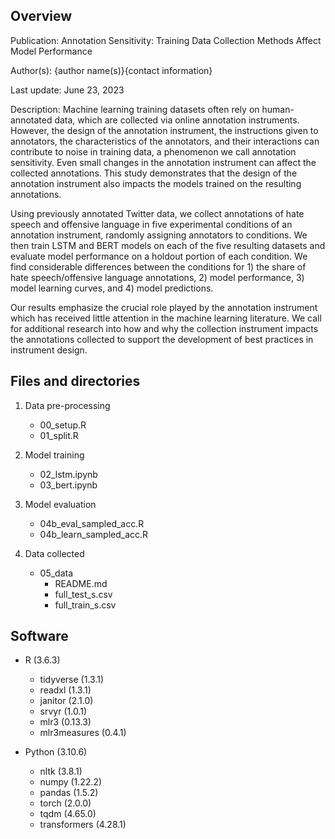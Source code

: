 ## Overview

Publication: Annotation Sensitivity: Training Data Collection Methods Affect Model Performance

Author(s): {author name(s)}{contact information}

Last update: June 23, 2023

Description: Machine learning training datasets often rely on human-annotated data, which are collected via online annotation instruments. However, the design of the annotation instrument, the instructions given to annotators, the characteristics of the annotators, and their interactions can contribute to noise in training data, a phenomenon we call annotation sensitivity. Even small changes in the annotation instrument can affect the collected annotations. This study demonstrates that the design of the annotation instrument also impacts the models trained on the resulting annotations. 

Using previously annotated Twitter data, we collect annotations of hate speech and offensive language in five experimental conditions of an annotation instrument, randomly assigning annotators to conditions. We then train LSTM and BERT models on each of the five resulting datasets and evaluate model performance on a holdout portion of each condition. We find considerable differences between the conditions for 1) the share of hate speech/offensive language annotations, 2) model performance, 3) model learning curves, and 4) model predictions. 

Our results emphasize the crucial role played by the annotation instrument which has received little attention in the machine learning literature. We call for additional research into how and why the collection instrument impacts the annotations collected to support the development of best practices in instrument design. 

## Files and directories

1. Data pre-processing 
    + 00_setup.R
    + 01_split.R
    
2. Model training 
    + 02_lstm.ipynb
    + 03_bert.ipynb
    
3. Model evaluation
    + 04b_eval_sampled_acc.R
    + 04b_learn_sampled_acc.R

4. Data collected
    + 05_data
      + README.md
      + full_test_s.csv
      + full_train_s.csv

## Software

- R (3.6.3)
  - tidyverse (1.3.1)
  - readxl (1.3.1)
  - janitor (2.1.0)
  - srvyr (1.0.1)
  - mlr3 (0.13.3)
  - mlr3measures (0.4.1)

- Python (3.10.6)
  - nltk (3.8.1)
  - numpy (1.22.2)
  - pandas (1.5.2)
  - torch (2.0.0)
  - tqdm (4.65.0)
  - transformers (4.28.1)
